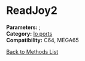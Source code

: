 # ReadJoy2

**Parameters:** ;  
**Category:** [Io ports](../categories/io_ports.md)  
**Compatibility:** C64, MEGA65  


[Back to Methods List](../../SUMMARY.md)
